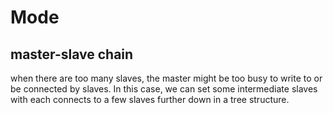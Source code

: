 # Mode

## master-slave chain
when there are too many slaves, the master might be too busy to write to or be connected by slaves. 
In this case, we can set some intermediate slaves with each connects to a few slaves further down in a tree structure.
